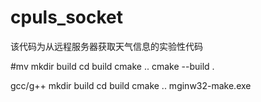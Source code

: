 # cpuls_socket
该代码为从远程服务器获取天气信息的实验性代码

  
  #mv
  mkdir build
  cd build
  cmake ..
  cmake --build .
  
  gcc/g++
  mkdir build
  cd build
  cmake ..
  mginw32-make.exe
  
 
